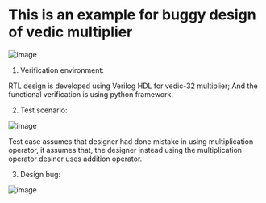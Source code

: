 # This is an example for buggy design of vedic multiplier

![image](https://user-images.githubusercontent.com/109347684/182183594-5a7dcd78-ba99-46a2-b879-b87fec5647a8.png)


1. Verification environment:

RTL design is developed using Verilog HDL for vedic-32 multiplier; And the functional verification is using python framework.


2. Test scenario:

![image](https://user-images.githubusercontent.com/109347684/182184808-968d4690-593e-414c-a730-13d36f7b06bd.png)


Test case assumes that designer had done mistake in using multiplication operator, it assumes that, the designer instead using the multiplication operator desiner uses
addition operator.


3. Design bug:

![image](https://user-images.githubusercontent.com/109347684/182186497-7d3f26ba-dfde-4fdd-b442-7b23b306b955.png)
